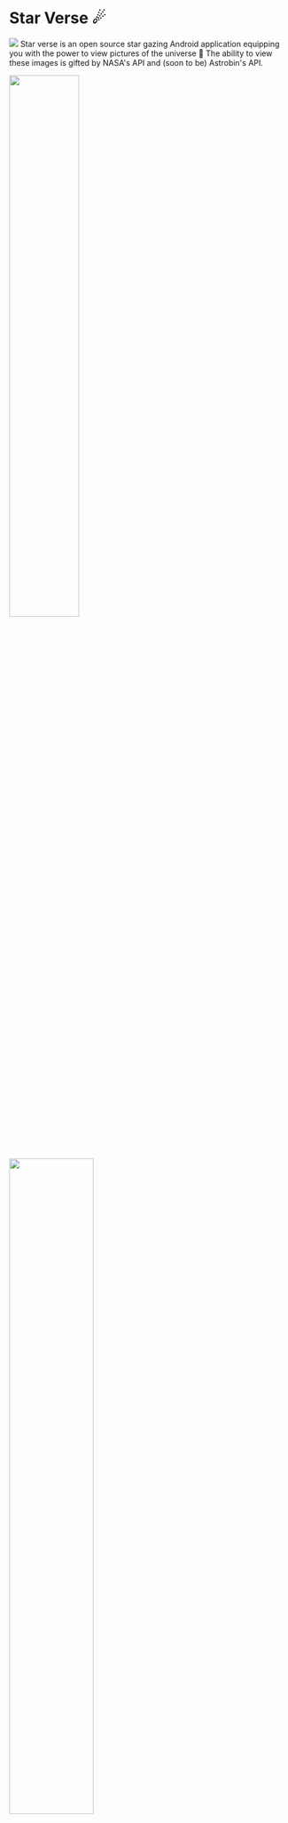 # Star Verse ☄ 

<img src ="https://github.com/Cfoulcard/Star-Verse/blob/main/preview_pics/Logo-Vector.png">
Star verse is an open source star gazing Android application equipping you with the power to view pictures of the universe 🌌 The ability to view these images is gifted by NASA's API and (soon to be) Astrobin's API. 

<img height="50%px" width="50%px" src ="https://github.com/Cfoulcard/Star-Verse/blob/main/preview_pics/homepage.png"> <img height="55%px" width="55%px" src ="https://github.com/Cfoulcard/Star-Verse/blob/main/preview_pics/homepage_2.png">



## Technologies in Use

- Kotlin
- Material Design
- Fragments
- Navigation Graphs
- Volley (For RESTful API)
- JSON
- Glide (For displaying images through JSON)
- [Curved Bottom Navigation Library](https://github.com/susonthapa/curved-bottom-navigation) by Susonthapa
- ViewBinding

## Tools Used
- Android Studio
- Afinity Designer (Graphic + Vector Image Editing)
- Typora (For Easy Markdown styling)

## Future Features of the App:

- Implement Astrobin's search engine to find images of the universe
- Add a settings menu to toggle options such as day/night mode and notifications
- Possibly add details about objects in space through APIs, including weather
- Upgrade animations throughout the app (such as loading images and more interactive UI)
- Add a share button feature

## State of the App

**🛠This app is currently a work in progress🛠** A future release will be planned on the Google Play Store!

## Contributing

Because this is an open source project, anyone familiar with the technologies used to build Android Apps is allowed to help. There are a couple of features that are to be developed in the app, and here as well as within the app will be a list of contributors who helped build the finished product! 

To contribute, please view the [contributing guidelines](https://github.com/Cfoulcard/Star-Verse/blob/main/contributing.md). It is important to note that the API Key used to parse pictures and other information will not be provided by me, but you can follow this [NASA API Generator Link](https://api.nasa.gov/) and this [Astrobin API](https://welcome.astrobin.com/application-programming-interface) to generate your keys and plug them into code where necessary. **Please do not publicly display your API Key, store in a different object/class and do not list it in your pull request!** 

The API code will look like this:

```kotlin
val url = "https://api.nasa.gov/planetary/apod/?api_key=$API_KEY"
```

Where API_KEY is the variable used to parse the API Key.
